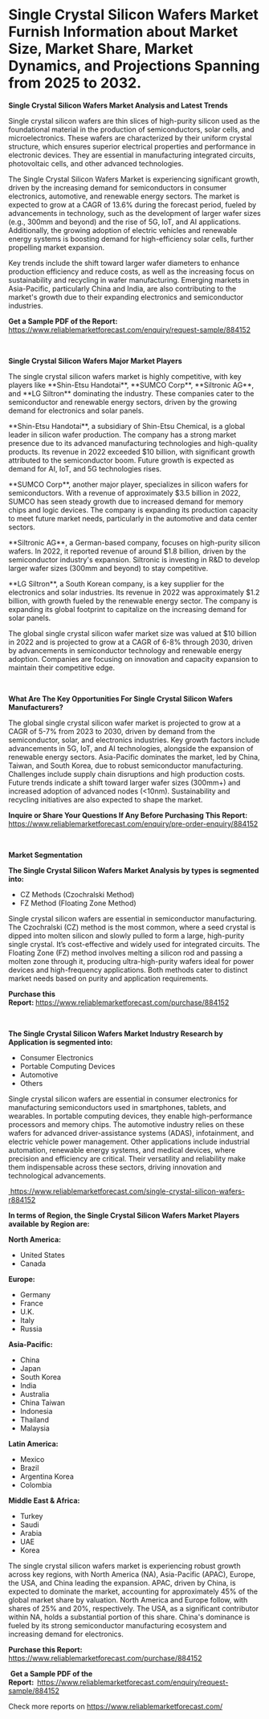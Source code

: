 <p><h1>Single Crystal Silicon Wafers Market Furnish Information about Market Size, Market Share, Market Dynamics, and Projections Spanning from 2025 to 2032.</h1></p><p><strong>Single Crystal Silicon Wafers Market Analysis and Latest Trends</strong></p>
<p><p>Single crystal silicon wafers are thin slices of high-purity silicon used as the foundational material in the production of semiconductors, solar cells, and microelectronics. These wafers are characterized by their uniform crystal structure, which ensures superior electrical properties and performance in electronic devices. They are essential in manufacturing integrated circuits, photovoltaic cells, and other advanced technologies.</p><p>The Single Crystal Silicon Wafers Market is experiencing significant growth, driven by the increasing demand for semiconductors in consumer electronics, automotive, and renewable energy sectors. The market is expected to grow at a CAGR of 13.6% during the forecast period, fueled by advancements in technology, such as the development of larger wafer sizes (e.g., 300mm and beyond) and the rise of 5G, IoT, and AI applications. Additionally, the growing adoption of electric vehicles and renewable energy systems is boosting demand for high-efficiency solar cells, further propelling market expansion.</p><p>Key trends include the shift toward larger wafer diameters to enhance production efficiency and reduce costs, as well as the increasing focus on sustainability and recycling in wafer manufacturing. Emerging markets in Asia-Pacific, particularly China and India, are also contributing to the market's growth due to their expanding electronics and semiconductor industries.</p></p>
<p><strong>Get a Sample PDF of the Report:&nbsp;</strong> <a href="https://www.reliablemarketforecast.com/enquiry/request-sample/884152?utm_campaign=1080&utm_medium=2&utm_source=Github&utm_content=ia&utm_term=25012025&utm_id=single-crystal-silicon-wafers">https://www.reliablemarketforecast.com/enquiry/request-sample/884152</a></p>
<p>&nbsp;</p>
<p><strong>Single Crystal Silicon Wafers Major Market Players</strong></p>
<p><p>The single crystal silicon wafers market is highly competitive, with key players like **Shin-Etsu Handotai**, **SUMCO Corp**, **Siltronic AG**, and **LG Siltron** dominating the industry. These companies cater to the semiconductor and renewable energy sectors, driven by the growing demand for electronics and solar panels.</p><p>**Shin-Etsu Handotai**, a subsidiary of Shin-Etsu Chemical, is a global leader in silicon wafer production. The company has a strong market presence due to its advanced manufacturing technologies and high-quality products. Its revenue in 2022 exceeded $10 billion, with significant growth attributed to the semiconductor boom. Future growth is expected as demand for AI, IoT, and 5G technologies rises.</p><p>**SUMCO Corp**, another major player, specializes in silicon wafers for semiconductors. With a revenue of approximately $3.5 billion in 2022, SUMCO has seen steady growth due to increased demand for memory chips and logic devices. The company is expanding its production capacity to meet future market needs, particularly in the automotive and data center sectors.</p><p>**Siltronic AG**, a German-based company, focuses on high-purity silicon wafers. In 2022, it reported revenue of around $1.8 billion, driven by the semiconductor industry's expansion. Siltronic is investing in R&D to develop larger wafer sizes (300mm and beyond) to stay competitive.</p><p>**LG Siltron**, a South Korean company, is a key supplier for the electronics and solar industries. Its revenue in 2022 was approximately $1.2 billion, with growth fueled by the renewable energy sector. The company is expanding its global footprint to capitalize on the increasing demand for solar panels.</p><p>The global single crystal silicon wafer market size was valued at $10 billion in 2022 and is projected to grow at a CAGR of 6-8% through 2030, driven by advancements in semiconductor technology and renewable energy adoption. Companies are focusing on innovation and capacity expansion to maintain their competitive edge.</p></p>
<p>&nbsp;</p>
<p><strong>What Are The Key Opportunities For Single Crystal Silicon Wafers Manufacturers?</strong></p>
<p><p>The global single crystal silicon wafer market is projected to grow at a CAGR of 5-7% from 2023 to 2030, driven by demand from the semiconductor, solar, and electronics industries. Key growth factors include advancements in 5G, IoT, and AI technologies, alongside the expansion of renewable energy sectors. Asia-Pacific dominates the market, led by China, Taiwan, and South Korea, due to robust semiconductor manufacturing. Challenges include supply chain disruptions and high production costs. Future trends indicate a shift toward larger wafer sizes (300mm+) and increased adoption of advanced nodes (<10nm). Sustainability and recycling initiatives are also expected to shape the market.</p></p>
<p><strong>Inquire or Share Your Questions If Any Before Purchasing This Report:</strong> <a href="https://www.reliablemarketforecast.com/enquiry/pre-order-enquiry/884152?utm_campaign=1080&utm_medium=2&utm_source=Github&utm_content=ia&utm_term=25012025&utm_id=single-crystal-silicon-wafers">https://www.reliablemarketforecast.com/enquiry/pre-order-enquiry/884152</a></p>
<p>&nbsp;</p>
<p><strong>Market Segmentation</strong></p>
<p><strong>The Single Crystal Silicon Wafers Market Analysis by types is segmented into:</strong></p>
<p><ul><li>CZ Methods (Czochralski Method)</li><li>FZ Method (Floating Zone Method)</li></ul></p>
<p><p>Single crystal silicon wafers are essential in semiconductor manufacturing. The Czochralski (CZ) method is the most common, where a seed crystal is dipped into molten silicon and slowly pulled to form a large, high-purity single crystal. It’s cost-effective and widely used for integrated circuits. The Floating Zone (FZ) method involves melting a silicon rod and passing a molten zone through it, producing ultra-high-purity wafers ideal for power devices and high-frequency applications. Both methods cater to distinct market needs based on purity and application requirements.</p></p>
<p><strong>Purchase this Report:&nbsp;</strong><a href="https://www.reliablemarketforecast.com/purchase/884152?utm_campaign=1080&utm_medium=2&utm_source=Github&utm_content=ia&utm_term=25012025&utm_id=single-crystal-silicon-wafers">https://www.reliablemarketforecast.com/purchase/884152</a></p>
<p>&nbsp;</p>
<p><strong>The Single Crystal Silicon Wafers Market Industry Research by Application is segmented into:</strong></p>
<p><ul><li>Consumer Electronics</li><li>Portable Computing Devices</li><li>Automotive</li><li>Others</li></ul></p>
<p><p>Single crystal silicon wafers are essential in consumer electronics for manufacturing semiconductors used in smartphones, tablets, and wearables. In portable computing devices, they enable high-performance processors and memory chips. The automotive industry relies on these wafers for advanced driver-assistance systems (ADAS), infotainment, and electric vehicle power management. Other applications include industrial automation, renewable energy systems, and medical devices, where precision and efficiency are critical. Their versatility and reliability make them indispensable across these sectors, driving innovation and technological advancements.</p></p>
<p><a href="https://www.reliablemarketforecast.com/single-crystal-silicon-wafers-r884152?utm_campaign=1080&utm_medium=2&utm_source=Github&utm_content=ia&utm_term=25012025&utm_id=single-crystal-silicon-wafers">&nbsp;https://www.reliablemarketforecast.com/single-crystal-silicon-wafers-r884152</a></p>
<p><strong>In terms of Region, the Single Crystal Silicon Wafers Market Players available by Region are:</strong></p>
<p>
    <p> <strong> North America: </strong>
        <ul>
            <li>United States</li>
            <li>Canada</li>
        </ul>
        </p> 
    <p> <strong> Europe: </strong>
        <ul>
            <li>Germany</li>
            <li>France</li>
            <li>U.K.</li>
            <li>Italy</li>
            <li>Russia</li>
        </ul>
        </p> 
    <p> <strong> Asia-Pacific: </strong>
        <ul>
            <li>China</li>
            <li>Japan</li>
            <li>South Korea</li>
            <li>India</li>
            <li>Australia</li>
            <li>China Taiwan</li>
            <li>Indonesia</li>
            <li>Thailand</li>
            <li>Malaysia</li>
        </ul>
        </p> 
    <p> <strong> Latin America: </strong>
        <ul>
            <li>Mexico</li>
            <li>Brazil</li>
            <li>Argentina Korea</li>
            <li>Colombia</li>
        </ul>
        </p> 
    <p> <strong> Middle East & Africa: </strong>
        <ul>
            <li>Turkey</li>
            <li>Saudi</li>
            <li>Arabia</li>
            <li>UAE</li>
            <li>Korea</li>
        </ul>
    </p>
    </p>
<p><p>The single crystal silicon wafers market is experiencing robust growth across key regions, with North America (NA), Asia-Pacific (APAC), Europe, the USA, and China leading the expansion. APAC, driven by China, is expected to dominate the market, accounting for approximately 45% of the global market share by valuation. North America and Europe follow, with shares of 25% and 20%, respectively. The USA, as a significant contributor within NA, holds a substantial portion of this share. China's dominance is fueled by its strong semiconductor manufacturing ecosystem and increasing demand for electronics.</p></p>
<p><strong>Purchase this Report: </strong><a href="https://www.reliablemarketforecast.com/purchase/884152?utm_campaign=1080&utm_medium=2&utm_source=Github&utm_content=ia&utm_term=25012025&utm_id=single-crystal-silicon-wafers">https://www.reliablemarketforecast.com/purchase/884152</a></p>
<p>&nbsp;<strong>Get a Sample PDF of the Report:&nbsp;&nbsp;</strong><a href="https://www.reliablemarketforecast.com/enquiry/request-sample/884152?utm_campaign=1080&utm_medium=2&utm_source=Github&utm_content=ia&utm_term=25012025&utm_id=single-crystal-silicon-wafers">https://www.reliablemarketforecast.com/enquiry/request-sample/884152</a></p>
<p><strong></strong></p>
<p>Check more reports on <a href="https://www.reliablemarketforecast.com/?utm_campaign=1080&utm_medium=2&utm_source=Github&utm_content=ia&utm_term=25012025&utm_id=single-crystal-silicon-wafers">https://www.reliablemarketforecast.com/</a></p>